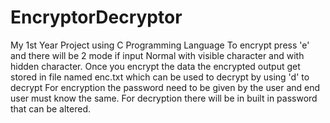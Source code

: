 # EncryptorDecryptor
My 1st Year Project using C Programming Language
To encrypt press 'e' and there will be 2 mode if input Normal with visible character and with hidden character.
Once you encrypt the data the encrypted output get stored in file named enc.txt which can be used to decrypt by using 'd' to decrypt
For encryption the password need to be given by the user and end user must know the same.
For decryption there will be in built in password that can be altered.
